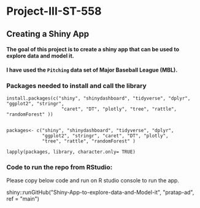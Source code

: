 # Project-III-ST-558

## Creating a Shiny App
#### The goal of this project is to create a shiny app that can be used to explore data and model it.
#### I have used the `Pitching` data set of Major Baseball League (MBL).


### Packages needed to install and call the library
```{r}
install.packages(c("shiny", "shinydashboard", "tidyverse", "dplyr", "ggplot2", "stringr", 
                    "caret", "DT", "plotly", "tree", "rattle", "randomForest" ))


packages<- c("shiny", "shinydashboard", "tidyverse", "dplyr", 
             "ggplot2", "stringr", "caret", "DT", "plotly", 
             "tree", "rattle", "randomForest" )

lapply(packages, library, character.only= TRUE)
```


### Code to run the repo from **RStudio:**
Please copy below code and run on R studio console to run the app.

shiny::runGitHub("Shiny-App-to-explore-data-and-Model-it", "pratap-ad", ref = "main")

